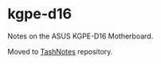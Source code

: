 # kgpe-d16

Notes on the ASUS KGPE-D16 Motherboard.

Moved to [TashNotes](https://github.com/lampmerchant/tashnotes/tree/main/coreboot/kgpe-d16) repository.
